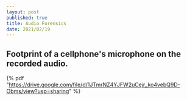```yaml
---
layout: post
published: true
title: Audio Forensics
date: 2021/02/19
---
```

## Footprint of a cellphone's microphone on the recorded audio.
 
{% pdf "https://drive.google.com/file/d/1JTmrNZ4YJFW2uCejr_ko4vebQ9D-Obms/view?usp=sharing" %}

